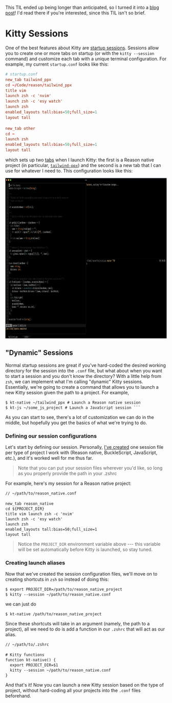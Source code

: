 This TIL ended up being longer than anticipated, so I turned it into a [blog
post](https://dev.to/dylanirlbeck/kitty-sessions-44j2)! I'd read there if you're
interested, since this TIL isn't so brief.

# Kitty Sessions

One of the best features about Kitty are [startup
sessions](https://sw.kovidgoyal.net/kitty/index.html#startup-sessions). Sessions
allow you to create one or more tabs on startup (or with the `kitty --session`
command) and customize each tab with a unique terminal configuration. For
example, my current `startup.conf` looks like this:

```conf
# startup.conf
new_tab tailwind_ppx
cd ~/Code/reason/tailwind_ppx
title vim
launch zsh -c 'nvim'
launch zsh -c 'esy watch'
launch zsh
enabled_layouts tall:bias=50;full_size=1
layout tall

new_tab other
cd ~
launch zsh
enabled_layouts tall:bias=50;full_size=1
layout tall
```

which sets up two
[tabs](https://sw.kovidgoyal.net/kitty/index.html#tabs-and-windows) when
I launch Kitty: the first is a Reason native project (in particular,
[`tailwind-ppx`](https://github.com/dylanirlbeck/tailwind-ppx)) and the second
is a new tab that I can use for whatever I need to. This configuration looks
like this:

<img height="500" src="/assets/kitty/startup.png" />

## "Dynamic" Sessions

Normal startup sessions are great if you've hard-coded the desired working
directory for the session into the `.conf` file, but what about when you want to
start a session and you don't know the directory? With a little help from `zsh`,
we can implement what I'm calling "dynamic" Kitty sessions. Essentially, we're
going to create a command that allows you to launch a new Kitty session given
the path to a project. For example,

````
$ kt-native ~/tailwind_ppx # Launch a Reason native session
$ kt-js ~/some_js_project # Launch a JavaScript session ```
````

As you can start to see, there's a lot of customization we can do in the middle,
but hopefully you get the basics of what we're trying to do.

### Defining our session configurations

Let's start by defining our session. Personally, [I've
created](https://github.com/dylanirlbeck/dotfiles/tree/master/config/kitty) one
session file per type of project I work with (Reason native, BuckleScript,
JavaScript, etc.), and it's worked well for me thus far.

> Note that you can put your session files wherever you'd like, so long as you
> properly provide the path in your .zshrc

For example, here's my session for a Reason native project:

```
// ~/path/to/reason_native.conf

new_tab reason_native
cd ${PROJECT_DIR}
title vim launch zsh -c 'nvim'
launch zsh -c 'esy watch'
launch zsh
enabled_layouts tall:bias=50;full_size=1
layout tall
```

> Notice the `PROJECT_DIR` environment variable above --- this variable will be
> set automatically before Kitty is launched, so stay tuned.

### Creating launch aliases

Now that we've created the session configuration files, we'll move on to
creating shortcuts in `zsh` so instead of doing this:

```
$ export PROJECT_DIR=/path/to/reason_native_project
$ kitty --session ~/path/to/reason_native.conf
```

we can just do

```
$ kt-native /path/to/reason_native_project
```

Since these shortcuts will take in an argument (namely, the path to a project),
all we need to do is add a function in our `.zshrc` that will act as our
alias.

```
// ~/path/to/.zshrc

# Kitty functions
function kt-native() {
  export PROJECT_DIR=$1
  kitty --session ~/path/to/reason_native.conf
}
```

And that's it! Now you can launch a new Kitty session based on the type of
project, without hard-coding all your projects into the `.conf` files
beforehand.
